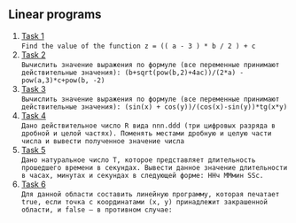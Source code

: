 ## Linear programs
1. [Task 1](https://github.com/Bublik202/Introduction-to-Java/blob/main/Basics/line/Ex1.java) </br>```Find the value of the function
	z = (( a - 3 ) * b / 2 ) + c```
2. [Task 2](https://github.com/Bublik202/Introduction-to-Java/blob/main/Basics/line/Ex2.java) </br>```Вычислить значение выражения по формуле (все переменные принимают действительные значения):
	(b+sqrt(pow(b,2)+4ac))/(2*a) - pow(a,3)*c+pow(b, -2)```
3. [Task 3](https://github.com/Bublik202/Introduction-to-Java/blob/main/Basics/line/Ex3.java) </br>```Вычислить значение выражения по формуле (все переменные принимают действительные значения):
	(sin(x) + cos(y))/(cos(x)-sin(y))*tg(x*y)```
4. [Task 4](https://github.com/Bublik202/Introduction-to-Java/blob/main/Basics/line/Ex4.java) </br>```Дано действительное число R вида nnn.ddd (три цифровых разряда в дробной и целой частях).
	Поменять местами дробную и целую части числа и вывести полученное значение числа```
5. [Task 5](https://github.com/Bublik202/Introduction-to-Java/blob/main/Basics/line/Ex5.java) </br>```Дано натуральное число Т, которое представляет длительность прошедшего времени в секундах.
	Вывести данное значение длительности в часах, минутах и секундах в следующей форме:
    ННч ММмин SSc.```
6. [Task 6](https://github.com/Bublik202/Introduction-to-Java/blob/main/Basics/line/Ex6.java) </br>```Для данной области составить линейную программу, которая печатает true,
	если точка с координатами (х, у) принадлежит закрашенной области, и false — в противном случае:```
  
